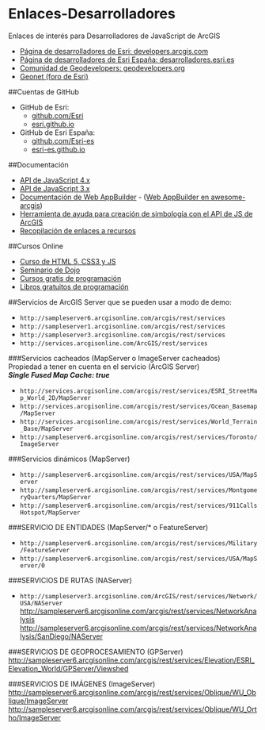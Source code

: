 # Enlaces-Desarrolladores
Enlaces de interés para Desarrolladores de JavaScript de ArcGIS

* [Página de desarrolladores de Esri: developers.arcgis.com](https://developers.arcgis.com/)
* [Página de desarrolladores de Esri España: desarrolladores.esri.es](http://desarrolladores.esri.es/)
* [Comunidad de Geodevelopers: geodevelopers.org](http://geodevelopers.org/)
* [Geonet (foro de Esri)](https://geonet.esri.com/)

##Cuentas de GitHub
* GitHub de Esri: 
  * [github.com/Esri](https://github.com/Esri/) 
  * [esri.github.io](http://esri.github.io/)
* GitHub de Esri España: 
  * [github.com/Esri-es](https://github.com/Esri-es) 
  * [esri-es.github.io](http://esri-es.github.io/)

##Documentación 
* [API de JavaScript 4.x](https://developers.arcgis.com/javascript/)
* [API de JavaScript 3.x](https://developers.arcgis.com/javascript/3/)
* [Documentación de Web AppBuilder](https://developers.arcgis.com/web-appbuilder/) - ([Web AppBuilder en awesome-arcgis](https://hhkaos.github.io/awesome-arcgis/front-end/technologies/dojo/web-appbuilder/))
* [Herramienta de ayuda para creación de simbología con el API de JS de ArcGIS](https://developers.arcgis.com/javascript/3/samples/playground/index.html)
* [Recopilación de enlaces a recursos](https://hhkaos.github.io/awesome-arcgis/front-end/technologies/)

##Cursos Online

* [Curso de HTML 5, CSS3 y JS](http://www.cursohtml5desdecero.com/)
* [Seminario de Dojo](https://mundogister.gitbooks.io/seminario_dojo/content/)
* [Cursos gratis de programación](http://desarrolladores.esri.es/cursos-y-libros-gratuitos-de-programacion/)
* [Libros gratuitos de programación](https://github.com/vhf/free-programming-books/blob/master/free-programming-books-es.md)

##Servicios de ArcGIS Server que se pueden usar a modo de demo:
* ```http://sampleserver6.arcgisonline.com/arcgis/rest/services```
* ```http://sampleserver1.arcgisonline.com/arcgis/rest/services```
* ```http://sampleserver3.arcgisonline.com/arcgis/rest/services```
* ```http://services.arcgisonline.com/ArcGIS/rest/services```

###Servicios cacheados (MapServer o ImageServer cacheados)  
Propiedad a tener en cuenta en el servicio (ArcGIS Server)  
___Single Fused Map Cache: true___  
* ```http://services.arcgisonline.com/arcgis/rest/services/ESRI_StreetMap_World_2D/MapServer```
* ```http://services.arcgisonline.com/arcgis/rest/services/Ocean_Basemap/MapServer```
* ```http://services.arcgisonline.com/arcgis/rest/services/World_Terrain_Base/MapServer```
* ```http://sampleserver6.arcgisonline.com/arcgis/rest/services/Toronto/ImageServer```

###Servicios dinámicos (MapServer)
* ```http://sampleserver6.arcgisonline.com/arcgis/rest/services/USA/MapServer```
* ```http://sampleserver6.arcgisonline.com/arcgis/rest/services/MontgomeryQuarters/MapServer```
* ```http://sampleserver6.arcgisonline.com/arcgis/rest/services/911CallsHotspot/MapServer```

###SERVICIO DE ENTIDADES (MapServer/* o FeatureServer)
* ```http://sampleserver6.arcgisonline.com/arcgis/rest/services/Military/FeatureServer```
* ```http://sampleserver6.arcgisonline.com/arcgis/rest/services/USA/MapServer/0```

###SERVICIOS DE RUTAS (NAServer)  
* ```http://sampleserver3.arcgisonline.com/ArcGIS/rest/services/Network/USA/NAServer```
http://sampleserver6.arcgisonline.com/arcgis/rest/services/NetworkAnalysis  
http://sampleserver6.arcgisonline.com/arcgis/rest/services/NetworkAnalysis/SanDiego/NAServer

###SERVICIOS DE GEOPROCESAMIENTO (GPServer)  
http://sampleserver6.arcgisonline.com/arcgis/rest/services/Elevation/ESRI_Elevation_World/GPServer/Viewshed

###SERVICIOS DE IMÁGENES (ImageServer)
http://sampleserver6.arcgisonline.com/arcgis/rest/services/Oblique/WU_Oblique/ImageServer  
http://sampleserver6.arcgisonline.com/arcgis/rest/services/Oblique/WU_Ortho/ImageServer  

